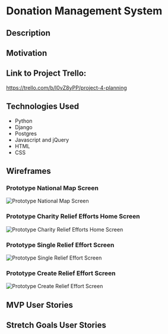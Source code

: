 # Donation Management System

## Description

## Motivation

## Link to Project Trello:

https://trello.com/b/I0vZ8yPP/project-4-planning

## Technologies Used

- Python
- Django
- Postgres
- Javascript and jQuery
- HTML
- CSS

## Wireframes

### Prototype National Map Screen

![Prototype National Map Screen](https://github.com/LillianChernin/donation-management-system/blob/master/docs/assets/images/national-map-view.png)

### Prototype Charity Relief Efforts Home Screen

![Prototype Charity Relief Efforts Home Screen](https://github.com/LillianChernin/donation-management-system/blob/master/docs/assets/images/charity-view.png)

### Prototype Single Relief Effort Screen

![Prototype Single Relief Effort Screen](https://github.com/LillianChernin/donation-management-system/blob/master/docs/assets/images/donate-view.png)

### Prototype Create Relief Effort Screen

![Prototype Create Relief Effort Screen](https://github.com/LillianChernin/donation-management-system/blob/master/docs/assets/images/create-relief-effort.png)

## MVP User Stories

## Stretch Goals User Stories

